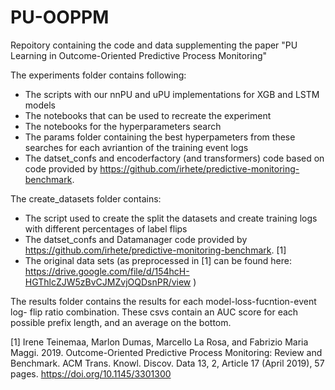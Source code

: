# PU-OOPPM
Repoitory containing the code and data supplementing the paper "PU Learning in Outcome-Oriented Predictive Process Monitoring"

The experiments folder contains following:
- The scripts with our nnPU and uPU implementations for XGB and LSTM models
- The notebooks that can be used to recreate the experiment
- The notebooks for the hyperparameters search
- The params folder containing the best hyperpameters from these searches for each avriantion of the training event logs
- The datset_confs and encoderfactory (and transformers) code based on code provided by https://github.com/irhete/predictive-monitoring-benchmark. 

The create_datasets folder contains:
- The script used to create the split the datasets and create training logs with different percentages of label flips
- The datset_confs and Datamanager code provided by https://github.com/irhete/predictive-monitoring-benchmark. [1]
- The original data sets (as preprocessed in [1] can be found here: https://drive.google.com/file/d/154hcH-HGThlcZJW5zBvCJMZvjOQDsnPR/view )

The results folder contains the results for each model-loss-fucntion-event log- flip ratio combination. These csvs contain an AUC score for each possible prefix length, and an average on the bottom. 

[1] Irene Teinemaa, Marlon Dumas, Marcello La Rosa, and Fabrizio Maria Maggi. 2019. Outcome-Oriented Predictive Process Monitoring: Review and Benchmark. ACM Trans. Knowl. Discov. Data 13, 2, Article 17 (April 2019), 57 pages. https://doi.org/10.1145/3301300
